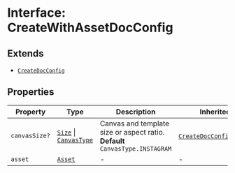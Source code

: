 # Interface: CreateWithAssetDocConfig

## Extends

- [`CreateDocConfig`](../../doc-config-types/interfaces/create-doc-config.md)

## Properties

| Property | Type | Description | Inherited from |
| ------ | ------ | ------ | ------ |
| `canvasSize?` | [`Size`](../../../asset-types/interfaces/size.md) \| [`CanvasType`](../../../layout-types/enumerations/canvas-type.md) | Canvas and template size or aspect ratio. **Default** `CanvasType.INSTAGRAM` | [`CreateDocConfig`](../../doc-config-types/interfaces/create-doc-config.md).`canvasSize` |
| `asset` | [`Asset`](../../../asset-types/type-aliases/asset.md) | - | - |
